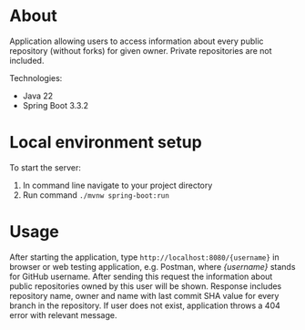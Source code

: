 # About

Application allowing users to access information about every public repository (without forks) for given owner. Private repositories are not included.

Technologies:
- Java 22
- Spring Boot 3.3.2

# Local environment setup

To start the server:
1. In command line navigate to your project directory
2. Run command ```./mvnw spring-boot:run```

# Usage

After starting the application, type ```http://localhost:8080/{username}``` in browser or web testing application, e.g. Postman, where *{username}* stands for GitHub username. After sending this request the information about public repositories owned by this user will be shown. Response includes repository name, owner and name with last commit SHA value for every branch in the repository. If user does not exist, application throws a 404 error with relevant message.
